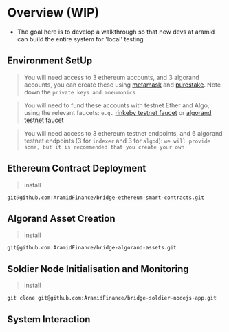 # Overview (WIP)

- The goal here is to develop a walkthrough so that new devs at aramid can build the entire system for 'local' testing

## Environment SetUp

> You will need access to 3 ethereum accounts, and 3 algorand accounts, you can create these using [metamask](https://metamask.io/) and [purestake](https://www.purestake.com/technology/algosigner/). Note down the `private keys and mneumonics`

> You will need to fund these accounts with testnet Ether and Algo, using the relevant faucets: `e.g.` [rinkeby testnet faucet](https://rinkebyfaucet.com/) or [algorand testnet faucet](https://testnet.algoexplorer.io/dispenser)

> You will need access to 3 ethereum testnet endpoints, and 6 algorand testnet endpoints (3 for `indexer` and 3 for `algod`): `we will provide some, but it is recommended that you create your own`

## Ethereum Contract Deployment

> install

```
git@github.com:AramidFinance/bridge-ethereum-smart-contracts.git
```


## Algorand Asset Creation

> install

```
git@github.com:AramidFinance/bridge-algorand-assets.git
```

## Soldier Node Initialisation and Monitoring

> install

```
git clone git@github.com:AramidFinance/bridge-soldier-nodejs-app.git
```

## System Interaction 

```
```
